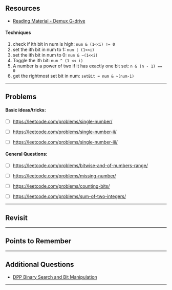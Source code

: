 ## Resources

- [Reading Material - Demux G-drive](https://drive.google.com/drive/folders/1b4UbOCFB0HIRFSFXIh3Lz1RxiSLUcB3U)


#### Techniques
1. check if ith bit in num is high:  `num & (1<<i) != 0`
2. set the ith bit in num to 1:  `num | (1<<i)`
3. set the ith bit in num to 0:  `num & ~(1<<i)`	
4. Toggle the ith bit: `num ^ (1 << i)`
5. A number is a power of two if it has exactly one bit set: `n & (n - 1) == 0`
6. get the rightmost set bit in num:  `setBit = num & ~(num-1)`

---


## Problems

#### Basic ideas/tricks:
 - [ ] https://leetcode.com/problems/single-number/
 - [ ] https://leetcode.com/problems/single-number-ii/
 - [ ] https://leetcode.com/problems/single-number-iii/


#### General Questions:
- [ ] https://leetcode.com/problems/bitwise-and-of-numbers-range/
- [ ] https://leetcode.com/problems/missing-number/
- [ ] https://leetcode.com/problems/counting-bits/
- [ ] https://leetcode.com/problems/sum-of-two-integers/



---

## Revisit




---

## Points to Remember




---

## Additional Questions
- [DPP Binary Search and Bit Manipulation](https://docs.google.com/document/d/1bw85-nPAz4XqaTVw2VGhDiySio5hmn5GRmO3PG5tcww/edit)



---